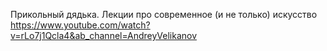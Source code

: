 
Прикольный дядька. Лекции про современное (и не только) искусство
https://www.youtube.com/watch?v=rLo7j1Qcla4&ab_channel=AndreyVelikanov